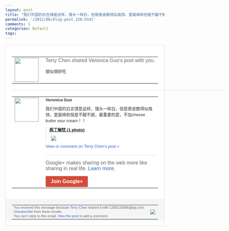 ```yaml
---
layout: post
title: "我们中国的白吉馍是这样，馒头一样白，但是表皮脆得似烙饼。里面绵软但是不酸不腻，最重..."
permalink: '/2012/06/blog-post_220.html'
comments: 1
categories: Default
tags: 
---
```

<div style="border:solid 1px #dfdfdf;color:#686868;font:13px Arial"><div style="background-color:#fff;padding:20px;"><table cellpadding="0" cellspacing="0"><tr><td style="padding-right:15px;vertical-align:top"><a href="https://plus.google.com/_/notifications/ngemlink?&amp;emid=CMDkhq6HsbACFQQGQAodvX8AAA&amp;path=%2F108643996575278738906&amp;dt=1338691742186"><img height="75" src="https://lh3.googleusercontent.com/-KKRGTyJ5Bl0/AAAAAAAAAAI/AAAAAAAAEEY/jllxqER5dCk/s75-c-k-a/photo.jpg" style="border:solid 1px #cccccc;" width="75"/></a></td><td style="width:578px;color:#333;font:13px Arial;vertical-align:top;"><div style="color:#686868;font:16px Arial;;padding-bottom:15px">Terry Chen shared Veronica Guo's post with you.</div><div style="padding-bottom:10px">貌似很好吃</div></td></tr></table><div style="margin:20px 0;border-bottom:solid 1px #dfdfdf;width:670px;"></div><table cellpadding="0" cellspacing="0"><tr><td style="padding-right:15px;vertical-align:top"><a href="https://plus.google.com/_/notifications/ngemlink?&amp;emid=CMDkhq6HsbACFQQGQAodvX8AAA&amp;path=%2F114617607204405859285&amp;dt=1338691742186"><img height="75" src="https://lh4.googleusercontent.com/-2OsI9uRebnw/AAAAAAAAAAI/AAAAAAAADuA/QiU-VmRWSN0/s75-c-k-a/photo.jpg" style="border:solid 1px #cccccc;" width="75"/></a></td><td style="width:578px;color:#333;font:13px Arial;vertical-align:top;"><div style="font-weight:bold;padding-bottom:10px">Veronica Guo</div><div style="padding-bottom:10px">我们中国的白吉馍是这样，馒头一样白，但是<wbr/>表皮脆得似烙饼。里面绵软但是不酸不腻，最<wbr/>重要的是，不加cheese butter sour cream！！</div><div style="margin-bottom:10px;padding-left:10px; border-left:2px solid #EAEAEA"><span style="margin-right:5px"><a href="https://plus.google.com/photos/114617607204405859285/albums/5742089358764301441" style="zSoyz"><span style="font-weight:bold">庖丁解忧 (1 photo)</span></a><div style="padding-bottom:10px"></div></span><span style="margin-right:5px"><a href="https://plus.google.com/_/notifications/ngemlink?&amp;emid=CMDkhq6HsbACFQQGQAodvX8AAA&amp;path=%2F108643996575278738906%2Fposts%2FZDoqTCeqFUk%3Fgpinv%3DAMIXal8Cl-bLP3x2LcXyJeKR2lGpUXe7OjPuBAra1UPtM_fGDQR5ZZ2bIJfaKRwmFkwrGEVrrduMg7jYB0yvsUX0iQy_U5_nR4gG0IoeAfFEnaoivQQuqxw&amp;dt=1338691742186" style="zSoyz;"><img border="0" src="https://lh3.googleusercontent.com/-HpWj6KLO5fM/T8q7fkca36I/AAAAAAAAEJA/5rhpatCBvdY/h120/%25E7%2599%25BD%25E5%2590%2589%25E9%25A6%258D.jpg" style="max-height:200px;max-width:275px"/></a></span></div><a href="https://plus.google.com/_/notifications/ngemlink?&amp;emid=CMDkhq6HsbACFQQGQAodvX8AAA&amp;path=%2F108643996575278738906%2Fposts%2FZDoqTCeqFUk%3Fgpinv%3DAMIXal8Cl-bLP3x2LcXyJeKR2lGpUXe7OjPuBAra1UPtM_fGDQR5ZZ2bIJfaKRwmFkwrGEVrrduMg7jYB0yvsUX0iQy_U5_nR4gG0IoeAfFEnaoivQQuqxw&amp;dt=1338691742186" style="color:#3366CC;text-decoration:none;">View or comment on Terry Chen's post »</a><div style="margin-top:20px;border-top:solid 1px #dfdfdf"><div style="padding:15px 0;color:#686868;font:16px Arial;">Google+ makes sharing on the web more like sharing in real life. <a href="http://www.google.com/+/learnmore/" style="color:#3366CC;text-decoration:none;">Learn more</a>.</div><a href="https://plus.google.com/_/notifications/ngemlink?&amp;emid=CMDkhq6HsbACFQQGQAodvX8AAA&amp;path=%2F%3Fgpinv%3DAMIXal8Cl-bLP3x2LcXyJeKR2lGpUXe7OjPuBAra1UPtM_fGDQR5ZZ2bIJfaKRwmFkwrGEVrrduMg7jYB0yvsUX0iQy_U5_nR4gG0IoeAfFEnaoivQQuqxw&amp;dt=1338691742186" style="display:inline-block;padding:7px 15px;background-color:#d44b38; color:#fff;font-size:16px; font-weight:bold;border-radius:2px;border:solid 1px #c43b28; white-space:nowrap;text-decoration:none">Join Google+</a></div></td></tr></table></div><div style="border-top:solid 1px #dfdfdf;padding:0 20px; background-color:#f5f5f5"><table cellpadding="0" cellspacing="0" style="height:50px"><tbody><tr><td style="vertical-align:middle;width:100%; color:#636363;font:11px Arial; line-height:120%">You received this message because <a href="https://plus.google.com/_/notifications/ngemlink?&amp;emid=CMDkhq6HsbACFQQGQAodvX8AAA&amp;path=%2F108643996575278738906%3Fgpinv%3DAMIXal8Cl-bLP3x2LcXyJeKR2lGpUXe7OjPuBAra1UPtM_fGDQR5ZZ2bIJfaKRwmFkwrGEVrrduMg7jYB0yvsUX0iQy_U5_nR4gG0IoeAfFEnaoivQQuqxw&amp;dt=1338691742186" style="color:#3366CC;text-decoration:none;">Terry Chen</a> shared it with 1265133686@qq.com. <a href="https://plus.google.com/_/notifications/ngemlink?&amp;emid=CMDkhq6HsbACFQQGQAodvX8AAA&amp;path=%2F_%2Fnonplus%2Femailsettings%3Fgpinv%3DAMIXal8Cl-bLP3x2LcXyJeKR2lGpUXe7OjPuBAra1UPtM_fGDQR5ZZ2bIJfaKRwmFkwrGEVrrduMg7jYB0yvsUX0iQy_U5_nR4gG0IoeAfFEnaoivQQuqxw%26est%3DADH5u8V8SaQHgDT2VTHxdwjB0dlfWhRjqy1imUMSsJZjR1R0-8VIyhydu4e9DtGPAggfupqatd5eNkK1GuIUiu7QPKLh5q5DoLyCO84bv5MlL7yxTdmDKVZLLllfw7jnU-0On3fWG7tt&amp;dt=1338691742186" style="color:#3366CC;text-decoration:none;">Unsubscribe</a> from these emails.<br/>You can't reply to this email. <a href="https://plus.google.com/_/notifications/ngemlink?&amp;emid=CMDkhq6HsbACFQQGQAodvX8AAA&amp;path=%2F108643996575278738906%2Fposts%2FZDoqTCeqFUk%3Fgpinv%3DAMIXal8Cl-bLP3x2LcXyJeKR2lGpUXe7OjPuBAra1UPtM_fGDQR5ZZ2bIJfaKRwmFkwrGEVrrduMg7jYB0yvsUX0iQy_U5_nR4gG0IoeAfFEnaoivQQuqxw&amp;dt=1338691742186" style="color:#3366CC;text-decoration:none;">View the post</a> to add a comment.<br/></td><td><img src="https://ssl.gstatic.com/s2/oz/images/notifications/logo/google-plus-6617a72bb36cc548861652780c9e6ff1.png"/></td></tr></tbody></table></div></div>